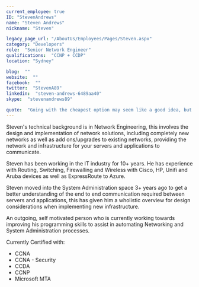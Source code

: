 ```yaml
---
current_employee: true
ID: "StevenAndrews"
name: "Steven Andrews"
nickname: "Steven"

legacy_page_url: "/AboutUs/Employees/Pages/Steven.aspx"
category: "Developers"
role:  "Senior Network Engineer"
qualifications:  "CCNP + CCDP"
location: "Sydney"

blog:  ""
website:  ""
facebook:  ""
twitter:  "StevenA89"
linkedin:  "steven-andrews-6489aa40"
skype:  "stevenandrews89"

quote:  "Going with the cheapest option may seem like a good idea, but it generally leads to a more expensive and time consuming job to resolve a poor design."
---
```


Steven's technical background is in Network Engineering, this involves the design and implementation of network solutions, including completely new networks as well as add ons/upgrades to existing networks, providing the network and infrastructure for your servers and applications to communicate.  

Steven has been working in the IT industry for 10+ years. He has experience with Routing, Switching, Firewalling and Wireless with Cisco, HP, Unifi and Aruba devices as well as ExpressRoute to Azure.  

Steven moved into the System Administration space 3+ years ago to get a better understanding of the end to end communication required between servers and applications, this has given him a wholistic overview for design considerations when implementing new infrastructure.   

An outgoing, self motivated person who is currently working towards improving his programming skills to assist in automating Networking and System Administration processes.   

Currently Certified with:

*   CCNA  
*   CCNA - Security
*   CCDA  
*   CCNP  
*   Microsoft MTA  
